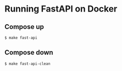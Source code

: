 # Running FastAPI on Docker

## Compose up
```shell
$ make fast-api
```

## Compose down
```shell
$ make fast-api-clean
```